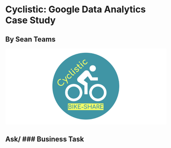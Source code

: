 # Cyclistic: Google Data Analytics Case Study
## By Sean Teams

<p align="center">  
<img src="https://github.com/evilusean/CourseraGoogleDataAnalyst/blob/main/CapstoneProject/CaseStudy1/CyclisticImage.png"
width="600"></center>  
</p>

## Ask/ ### Business Task
